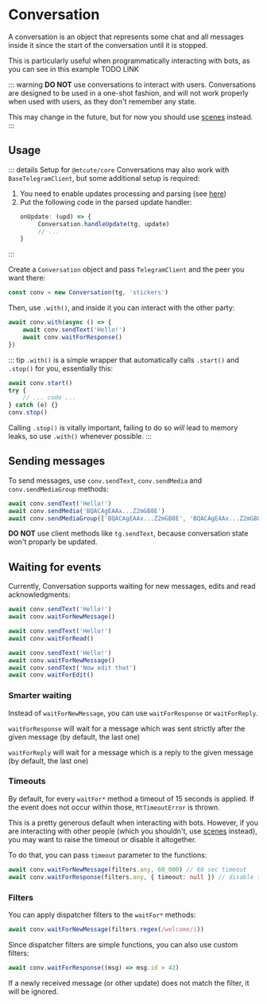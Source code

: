 # Conversation

A conversation is an object that represents some chat and all messages
inside it since the start of the conversation until it is stopped.

This is particularly useful when programmatically interacting with bots,
as you can see in this example TODO LINK

::: warning
**DO NOT** use conversations to interact with users. Conversations are
designed to be used in a one-shot fashion, and will not work properly when used with users,
as they don't remember any state.

This may change in the future, but for now you should use [scenes](/guide/dispatcher/scenes) instead.
:::

## Usage

::: details Setup for `@mtcute/core`
Conversations may also work with `BaseTelegramClient`, but some additional setup is required:
1. You need to enable updates processing and parsing (see [here](/guide/intro/updates.html#mtcute-core))
2. Put the following code in the parsed update handler:
   ```ts
   onUpdate: (upd) => {
        Conversation.handleUpdate(tg, update)
        // ...
   }
   ```
:::

Create a `Conversation` object and pass `TelegramClient` and the peer you want
there:

```ts
const conv = new Conversation(tg, 'stickers')
```

Then, use `.with()`, and inside it you can interact with the other party:

```ts
await conv.with(async () => {
    await conv.sendText('Hello!')
    await conv.waitForResponse()
})
```

::: tip
`.with()` is a simple wrapper that automatically calls
`.start()` and `.stop()` for you, essentially this:

```ts
await conv.start()
try {
    // ... code ...
} catch (e) {}
conv.stop()
```

Calling `.stop()` is vitally important, failing to do so *will* lead
to memory leaks, so use `.with()` whenever possible.
:::

## Sending messages

To send messages, use `conv.sendText`, `conv.sendMedia` and `conv.sendMediaGroup`
methods:

```ts
await conv.sendText('Hello!')
await conv.sendMedia('BQACAgEAAx...Z2mGB8E')
await conv.sendMediaGroup(['BQACAgEAAx...Z2mGB8E', 'BQACAgEAAx...Z2mGB8E'])
```

**DO NOT** use client methods like `tg.sendText`, because conversation state 
won't proparly be updated.

## Waiting for events

Currently, Conversation supports waiting for new messages, edits and read
acknowledgments:

```ts
await conv.sendText('Hello!')
await conv.waitForNewMessage()

await conv.sendText('Hello!')
await conv.waitForRead()

await conv.sendText('Hello!')
await conv.waitForNewMessage()
await conv.sendText('Now edit that')
await conv.waitForEdit()
```

### Smarter waiting

Instead of `waitForNewMessage`, you can use `waitForResponse`
or `waitForReply`.

`waitForResponse` will wait for a message which was sent strictly
after the given message (by default, the last one)

`waitForReply` will wait for a message which is a reply to the
given message (by default, the last one)

### Timeouts

By default, for every `waitFor*` method a timeout of 15 seconds is applied.
If the event does not occur within those, `MtTimeoutError` is thrown.

This is a pretty generous default when interacting with bots.
However, if you are interacting with other people (which you shouldn't, use
[scenes](/guide/dispatcher/scenes) instead), you may want to raise the timeout or
disable it altogether.

To do that, you can pass `timeout` parameter to the functions:

```ts
await conv.waitForNewMessage(filters.any, 60_000) // 60 sec timeout
await conv.waitForResponse(filters.any, { timeout: null }) // disable timeout
```

### Filters

You can apply dispatcher filters to the `waitFor*` methods:

```ts
await conv.waitForNewMessage(filters.regex(/welcome/i))
```

Since dispatcher filters are simple functions, you can also use custom filters:

```ts
await conv.waitForResponse((msg) => msg.id > 42)
```

If a newly received message (or other update) does not match the filter,
it will be ignored.

